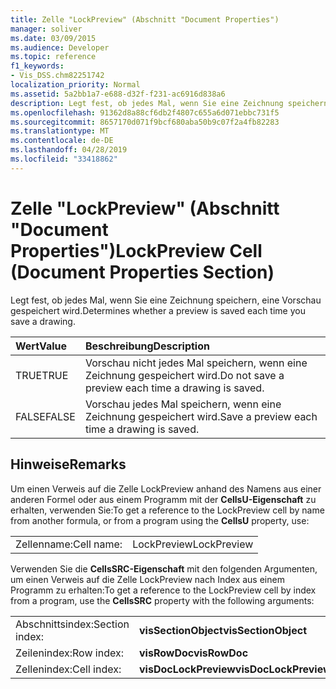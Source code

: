 ```yaml
---
title: Zelle "LockPreview" (Abschnitt "Document Properties")
manager: soliver
ms.date: 03/09/2015
ms.audience: Developer
ms.topic: reference
f1_keywords:
- Vis_DSS.chm82251742
localization_priority: Normal
ms.assetid: 5a2bb1a7-e688-d32f-f231-ac6916d838a6
description: Legt fest, ob jedes Mal, wenn Sie eine Zeichnung speichern, eine Vorschau gespeichert wird.
ms.openlocfilehash: 91362d8a88cf6db2f4807c655a6d071ebbc731f5
ms.sourcegitcommit: 8657170d071f9bcf680aba50b9c07f2a4fb82283
ms.translationtype: MT
ms.contentlocale: de-DE
ms.lasthandoff: 04/28/2019
ms.locfileid: "33418862"
---
```

# <a name="lockpreview-cell-document-properties-section"></a><span data-ttu-id="36ca5-103">Zelle "LockPreview" (Abschnitt "Document Properties")</span><span class="sxs-lookup"><span data-stu-id="36ca5-103">LockPreview Cell (Document Properties Section)</span></span>

<span data-ttu-id="36ca5-104">Legt fest, ob jedes Mal, wenn Sie eine Zeichnung speichern, eine Vorschau gespeichert wird.</span><span class="sxs-lookup"><span data-stu-id="36ca5-104">Determines whether a preview is saved each time you save a drawing.</span></span>
  
|<span data-ttu-id="36ca5-105">**Wert**</span><span class="sxs-lookup"><span data-stu-id="36ca5-105">**Value**</span></span>|<span data-ttu-id="36ca5-106">**Beschreibung**</span><span class="sxs-lookup"><span data-stu-id="36ca5-106">**Description**</span></span>|
|:-----|:-----|
| <span data-ttu-id="36ca5-107">TRUE</span><span class="sxs-lookup"><span data-stu-id="36ca5-107">TRUE</span></span>  <br/> | <span data-ttu-id="36ca5-108">Vorschau nicht jedes Mal speichern, wenn eine Zeichnung gespeichert wird.</span><span class="sxs-lookup"><span data-stu-id="36ca5-108">Do not save a preview each time a drawing is saved.</span></span>  <br/> |
| <span data-ttu-id="36ca5-109">FALSE</span><span class="sxs-lookup"><span data-stu-id="36ca5-109">FALSE</span></span>  <br/> | <span data-ttu-id="36ca5-110">Vorschau jedes Mal speichern, wenn eine Zeichnung gespeichert wird.</span><span class="sxs-lookup"><span data-stu-id="36ca5-110">Save a preview each time a drawing is saved.</span></span>  <br/> |
   
## <a name="remarks"></a><span data-ttu-id="36ca5-111">Hinweise</span><span class="sxs-lookup"><span data-stu-id="36ca5-111">Remarks</span></span>

<span data-ttu-id="36ca5-112">Um einen Verweis auf die Zelle LockPreview anhand des Namens aus einer anderen Formel oder aus einem Programm mit der **CellsU-Eigenschaft** zu erhalten, verwenden Sie:</span><span class="sxs-lookup"><span data-stu-id="36ca5-112">To get a reference to the LockPreview cell by name from another formula, or from a program using the **CellsU** property, use:</span></span> 
  
|||
|:-----|:-----|
| <span data-ttu-id="36ca5-113">Zellenname:</span><span class="sxs-lookup"><span data-stu-id="36ca5-113">Cell name:</span></span>  <br/> | <span data-ttu-id="36ca5-114">LockPreview</span><span class="sxs-lookup"><span data-stu-id="36ca5-114">LockPreview</span></span>  <br/> |
   
<span data-ttu-id="36ca5-115">Verwenden Sie die **CellsSRC-Eigenschaft** mit den folgenden Argumenten, um einen Verweis auf die Zelle LockPreview nach Index aus einem Programm zu erhalten:</span><span class="sxs-lookup"><span data-stu-id="36ca5-115">To get a reference to the LockPreview cell by index from a program, use the **CellsSRC** property with the following arguments:</span></span> 
  
|||
|:-----|:-----|
| <span data-ttu-id="36ca5-116">Abschnittsindex:</span><span class="sxs-lookup"><span data-stu-id="36ca5-116">Section index:</span></span>  <br/> |<span data-ttu-id="36ca5-117">**visSectionObject**</span><span class="sxs-lookup"><span data-stu-id="36ca5-117">**visSectionObject**</span></span> <br/> |
| <span data-ttu-id="36ca5-118">Zeilenindex:</span><span class="sxs-lookup"><span data-stu-id="36ca5-118">Row index:</span></span>  <br/> |<span data-ttu-id="36ca5-119">**visRowDoc**</span><span class="sxs-lookup"><span data-stu-id="36ca5-119">**visRowDoc**</span></span> <br/> |
| <span data-ttu-id="36ca5-120">Zellenindex:</span><span class="sxs-lookup"><span data-stu-id="36ca5-120">Cell index:</span></span>  <br/> |<span data-ttu-id="36ca5-121">**visDocLockPreview**</span><span class="sxs-lookup"><span data-stu-id="36ca5-121">**visDocLockPreview**</span></span> <br/> |
   

